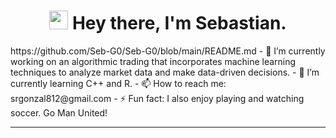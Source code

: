 

<h1 align="center">
  <img src="https://emojis.slackmojis.com/emojis/images/1531849430/4246/blob-sunglasses.gif?1531849430" width="30px"/>
    Hey there, I'm Sebastian.
</h1>
https://github.com/Seb-G0/Seb-G0/blob/main/README.md
- 🔭 I’m currently working on an algorithmic trading that incorporates machine learning techniques to analyze market data and make data-driven decisions.
- 🌱 I’m currently learning C++ and R.
- 📫 How to reach me: srgonzal812@gmail.com
- ⚡ Fun fact: I also enjoy playing and watching soccer. Go Man United!


---



<!--

<div align="center">
  <img src="https://media.giphy.com/media/dWesBcTLavkZuG35MI/giphy.gif" width="600" height="300"/>
</div>
**Seb-G0/Seb-G0** is a ✨ _special_ ✨ repository because its `README.md` (this file) appears on your GitHub profile.

Here are some ideas to get you started:

- 🔭 I’m currently working on ...
- 🌱 I’m currently learning ...
- 👯 I’m looking to collaborate on ...
- 🤔 I’m looking for help with ...
- 💬 Ask me about ...
- 📫 How to reach me: ...
- 😄 Pronouns: ...
- ⚡ Fun fact: ...
-->
